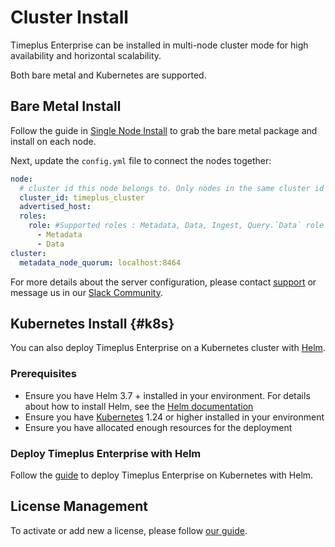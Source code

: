 # Cluster Install
Timeplus Enterprise can be installed in multi-node cluster mode for high availability and horizontal scalability.

Both bare metal and Kubernetes are supported.

## Bare Metal Install

Follow the guide in [Single Node Install](singlenode_install) to grab the bare metal package and install on each node.

Next, update the `config.yml` file to connect the nodes together:

```yaml
node:
  # cluster id this node belongs to. Only nodes in the same cluster id can form a cluster
  cluster_id: timeplus_cluster
  advertised_host:
  roles:
    role: #Supported roles : Metadata, Data, Ingest, Query.`Data` role contains both `Ingest and Query` roles
      - Metadata
      - Data
cluster:
  metadata_node_quorum: localhost:8464
```
For more details about the server configuration, please contact [support](mailto:support@timeplus.com) or message us in our [Slack Community](timeplus.com/slack).

## Kubernetes Install {#k8s}

You can also deploy Timeplus Enterprise on a Kubernetes cluster with [Helm](https://helm.sh/).

### Prerequisites
* Ensure you have Helm 3.7 + installed in your environment. For details about how to install Helm, see the [Helm documentation](https://helm.sh/docs/intro/install/)
* Ensure you have [Kubernetes](https://kubernetes.io/) 1.24 or higher installed in your environment
* Ensure you have allocated enough resources for the deployment

### Deploy Timeplus Enterprise with Helm

Follow the [guide](k8s-helm) to deploy Timeplus Enterprise on Kubernetes with Helm.

## License Management
To activate or add new a license, please follow [our guide](server_config#license).
